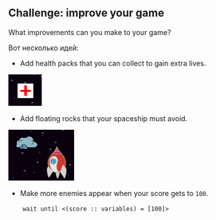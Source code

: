 ## Challenge: improve your game

What improvements can you make to your game?

Вот несколько идей:

+ Add health packs that you can collect to gain extra lives.

![screenshot](images/invaders-aid.png)

+ Add floating rocks that your spaceship must avoid.

![screenshot](images/invaders-rocks.png)

+ Make more enemies appear when your score gets to `100`.

```blocks3
    wait until <(score :: variables) = [100]>
```